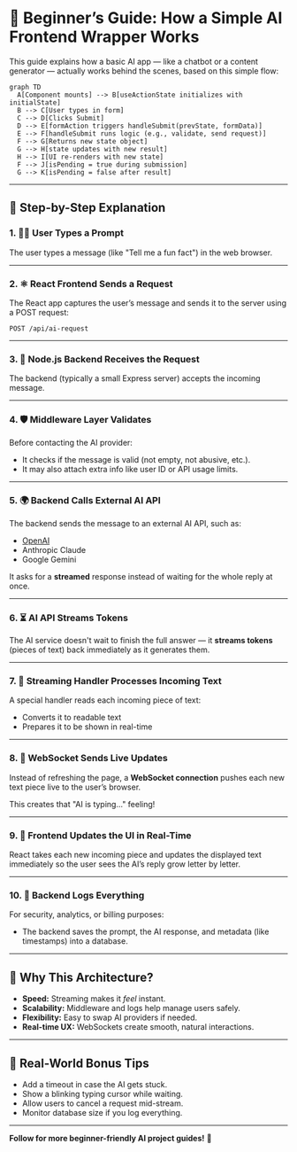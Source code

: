 # 🌟 Beginner’s Guide: How a Simple AI Frontend Wrapper Works

This guide explains how a basic AI app — like a chatbot or a content generator — actually works behind the scenes, based on this simple flow:

```mermaid
graph TD
  A[Component mounts] --> B[useActionState initializes with initialState]
  B --> C[User types in form]
  C --> D[Clicks Submit]
  D --> E[formAction triggers handleSubmit(prevState, formData)]
  E --> F[handleSubmit runs logic (e.g., validate, send request)]
  F --> G[Returns new state object]
  G --> H[state updates with new result]
  H --> I[UI re-renders with new state]
  F --> J[isPending = true during submission]
  G --> K[isPending = false after result]
```

---

## 🔵 Step-by-Step Explanation

### 1. 🧑‍💻 User Types a Prompt
The user types a message (like "Tell me a fun fact") in the web browser.

---

### 2. ⚛️ React Frontend Sends a Request
The React app captures the user’s message and sends it to the server using a POST request:
```
POST /api/ai-request
```

---

### 3. 🚀 Node.js Backend Receives the Request
The backend (typically a small Express server) accepts the incoming message.

---

### 4. 🛡️ Middleware Layer Validates
Before contacting the AI provider:
- It checks if the message is valid (not empty, not abusive, etc.).
- It may also attach extra info like user ID or API usage limits.

---

### 5. 🌍 Backend Calls External AI API
The backend sends the message to an external AI API, such as:
- [OpenAI](https://openai.com)
- Anthropic Claude
- Google Gemini

It asks for a **streamed** response instead of waiting for the whole reply at once.

---

### 6. ⏳ AI API Streams Tokens
The AI service doesn't wait to finish the full answer — it **streams tokens** (pieces of text) back immediately as it generates them.

---

### 7. 🔁 Streaming Handler Processes Incoming Text
A special handler reads each incoming piece of text:
- Converts it to readable text
- Prepares it to be shown in real-time

---

### 8. 🔗 WebSocket Sends Live Updates
Instead of refreshing the page, a **WebSocket connection** pushes each new text piece live to the user’s browser.

This creates that "AI is typing..." feeling!

---

### 9. 🎯 Frontend Updates the UI in Real-Time
React takes each new incoming piece and updates the displayed text immediately so the user sees the AI’s reply grow letter by letter.

---

### 10. 📜 Backend Logs Everything
For security, analytics, or billing purposes:
- The backend saves the prompt, the AI response, and metadata (like timestamps) into a database.

---

## 🧠 Why This Architecture?
- **Speed:** Streaming makes it *feel* instant.
- **Scalability:** Middleware and logs help manage users safely.
- **Flexibility:** Easy to swap AI providers if needed.
- **Real-time UX:** WebSockets create smooth, natural interactions.

---

## 🚀 Real-World Bonus Tips
- Add a timeout in case the AI gets stuck.
- Show a blinking typing cursor while waiting.
- Allow users to cancel a request mid-stream.
- Monitor database size if you log everything.

---

**Follow for more beginner-friendly AI project guides!** 🚀
